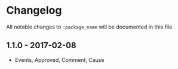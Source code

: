 # Changelog

All notable changes to `:package_name` will be documented in this file

## 1.1.0 - 2017-02-08

- Events, Approved, Comment, Cause
